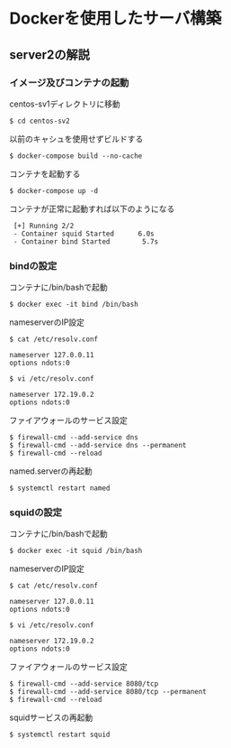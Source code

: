 # Dockerを使用したサーバ構築

## server2の解説

### イメージ及びコンテナの起動

centos-sv1ディレクトリに移動
```shell
$ cd centos-sv2
```

以前のキャシュを使用せずビルドする
```shell
$ docker-compose build --no-cache
```

コンテナを起動する
```shell
$ docker-compose up -d
```
コンテナが正常に起動すれば以下のようになる
```shell
 [+] Running 2/2
 - Container squid Started      6.0s 
 - Container bind Started        5.7s    
```
### bindの設定
コンテナに/bin/bashで起動
```shell
$ docker exec -it bind /bin/bash
```
nameserverのIP設定

```shell
$ cat /etc/resolv.conf
```
```shell
nameserver 127.0.0.11
options ndots:0
```

```shell
$ vi /etc/resolv.conf
```
```shell
nameserver 172.19.0.2
options ndots:0
```

ファイアウォールのサービス設定
```shell
$ firewall-cmd --add-service dns
$ firewall-cmd --add-service dns --permanent
$ firewall-cmd --reload
```
named.serverの再起動
```shell
$ systemctl restart named
```

### squidの設定
コンテナに/bin/bashで起動
```shell
$ docker exec -it squid /bin/bash
```
nameserverのIP設定

```shell
$ cat /etc/resolv.conf
```
```shell
nameserver 127.0.0.11
options ndots:0
```

```shell
$ vi /etc/resolv.conf
```
```shell
nameserver 172.19.0.2
options ndots:0
```

ファイアウォールのサービス設定
```shell
$ firewall-cmd --add-service 8080/tcp
$ firewall-cmd --add-service 8080/tcp --permanent
$ firewall-cmd --reload
```
squidサービスの再起動
```shell
$ systemctl restart squid
```
